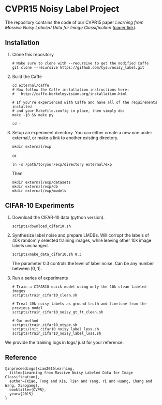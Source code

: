 # CVPR15 Noisy Label Project

The repository contains the code of our CVPR15 paper *Learning from Massive Noisy Labeled Data for Image Classification* ([paper link](http://www.cv-foundation.org/openaccess/content_cvpr_2015/papers/Xiao_Learning_From_Massive_2015_CVPR_paper.pdf)).

## Installation

1.  Clone this repository

        # Make sure to clone with --recursive to get the modified Caffe
        git clone --recursive https://github.com/Cysu/noisy_label.git

2.  Build the Caffe

        cd external/caffe
        # Now follow the Caffe installation instructions here:
        #   http://caffe.berkeleyvision.org/installation.html

        # If you're experienced with Caffe and have all of the requirements installed
        # and your Makefile.config in place, then simply do:
        make -j8 && make py

        cd -

3.  Setup an experiment directory. You can either create a new one under external/, or make a link to another existing directory.

        mkdir external/exp

    or

        ln -s /path/to/your/exp/directory external/exp

    Then

        mkdir external/exp/datasets
        mkdir external/exp/db
        mkdir external/exp/models

## CIFAR-10 Experiments

1.  Download the CIFAR-10 data (python version).

        scripts/download_cifar10.sh

2.  Synthesize label noise and prepare LMDBs. Will corrupt the labels of 40k randomly selected training images, while leaving other 10k image labels unchanged.

        scripts/make_data_cifar10.sh 0.3

    The parameter 0.3 controls the level of label noise. Can be any number between [0, 1].

3.  Run a series of experiments

        # Train a CIFAR10-quick model using only the 10k clean labeled images
        scripts/train_cifar10_clean.sh

        # Treat 40k noisy labels as ground truth and finetune from the previous model
        scripts/train_cifar10_noisy_gt_ft_clean.sh

        # Our method
        scripts/train_cifar10_ntype.sh
        scripts/init_cifar10_noisy_label_loss.sh
        scripts/train_cifar10_noisy_label_loss.sh

We provide the training logs in logs/ just for your reference.

## Reference

    @inproceedings{xiao2015learning,
      title={Learning from Massive Noisy Labeled Data for Image Classification},
      author={Xiao, Tong and Xia, Tian and Yang, Yi and Huang, Chang and Wang, Xiaogang},
      booktitle={CVPR},
      year={2015}
    }